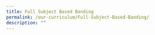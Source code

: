 ```yaml
---
title: Full Subject Based Banding
permalink: /our-curriculum/Full-Subject-Based-Banding/
description: ""
---
```

